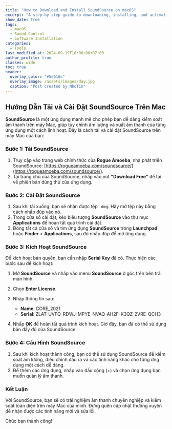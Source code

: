 ```yaml
---
title: "How to Download and Install SoundSource on macOS"
excerpt: "A step-by-step guide to downloading, installing, and activating SoundSource on macOS."
show_date: True
tags:
  - macOS
  - Sound Control
  - Software Installation
categories:
  - Tools
last_modified_at: 2024-09-19T10:00:00+07:00
author_profile: true
classes: wide
toc: true
header:
  overlay_color: "#5e616c"
  overlay_image: /assets/images/day.jpg
  caption: "Post created by NhoTin"
---
```


## Hướng Dẫn Tải và Cài Đặt SoundSource Trên Mac

**SoundSource** là một ứng dụng mạnh mẽ cho phép bạn dễ dàng kiểm soát âm thanh trên máy Mac, giúp tùy chỉnh âm lượng và xuất âm thanh của từng ứng dụng một cách linh hoạt. Đây là cách tải và cài đặt SoundSource trên máy Mac của bạn:

### Bước 1: Tải SoundSource
1. Truy cập vào trang web chính thức của **Rogue Amoeba**, nhà phát triển SoundSource: [https://rogueamoeba.com/soundsource/](https://rogueamoeba.com/soundsource/).
2. Tại trang chủ của SoundSource, nhấp vào nút **"Download Free"** để tải về phiên bản dùng thử của ứng dụng.

### Bước 2: Cài Đặt SoundSource
1. Sau khi tải xuống, bạn sẽ nhận được tệp `.dmg`. Hãy mở tệp này bằng cách nhấp đúp vào nó.
2. Trong cửa sổ cài đặt, kéo biểu tượng **SoundSource** vào thư mục **Applications** để hoàn tất quá trình cài đặt.
3. Đóng tất cả cửa sổ và tìm ứng dụng **SoundSource** trong **Launchpad** hoặc **Finder** > **Applications**, sau đó nhấp đúp để mở ứng dụng.

### Bước 3: Kích Hoạt SoundSource
Để kích hoạt bản quyền, bạn cần nhập **Serial Key** đã có. Thực hiện các bước sau để kích hoạt:

1. Mở **SoundSource** và nhấp vào menu **SoundSource** ở góc trên bên trái màn hình.
2. Chọn **Enter License**.
3. Nhập thông tin sau:

   - **Name**: CORE_2021  
   - **Serial**: ZLAT-UVFQ-RDWJ-MPYE-NVAQ-AH2F-K3QZ-2VRE-QCH3

4. Nhấp **OK** để hoàn tất quá trình kích hoạt. Giờ đây, bạn đã có thể sử dụng bản đầy đủ của SoundSource.

### Bước 4: Cấu Hình SoundSource
1. Sau khi kích hoạt thành công, bạn có thể sử dụng SoundSource để kiểm soát âm lượng, điều chỉnh đầu ra và các tính năng khác cho từng ứng dụng một cách dễ dàng.
2. Để thêm các ứng dụng, nhấp vào dấu cộng (+) và chọn ứng dụng bạn muốn quản lý âm thanh.

### Kết Luận
Với SoundSource, bạn sẽ có trải nghiệm âm thanh chuyên nghiệp và kiểm soát toàn diện trên máy Mac của mình. Đừng quên cập nhật thường xuyên để nhận được các tính năng mới và sửa lỗi.

Chúc bạn thành công!
